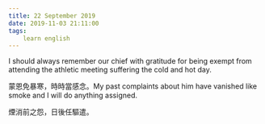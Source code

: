 ```yaml
---
title: 22 September 2019
date: 2019-11-03 21:11:00
tags:
    learn english
---
```

I should always remember our chief with
gratitude for being exempt from attending the athletic meeting suffering the
cold and hot day. 

蒙恩免暴寒，時時當感念。My past complaints about him have vanished
like smoke and I will do anything assigned. 

煙消前之怨，日後任驅遣。